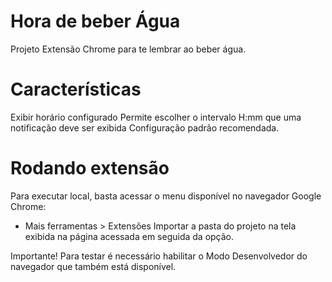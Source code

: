 # Hora de beber Água 

Projeto Extensão Chrome para te lembrar ao beber água.


# Características
Exibir horário configurado
Permite escolher o intervalo H:mm que uma notificação deve ser exibida
Configuração padrão recomendada.

# Rodando extensão

Para executar local, basta acessar o menu disponível no navegador Google Chrome:

* Mais ferramentas > Extensões
Importar a pasta do projeto na tela exibida na página acessada em seguida da opção.

Importante! Para testar é necessário habilitar o Modo Desenvolvedor do navegador que também está disponível.
